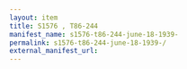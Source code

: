```yaml
---
layout: item
title: S1576 , T86-244
manifest_name: s1576-t86-244-june-18-1939-
permalink: s1576-t86-244-june-18-1939-/
external_manifest_url: 
---
```

<!-- Add an essay or interpretive material below this line,
using HTML or markdown.  Do not modify this file above this line -->
